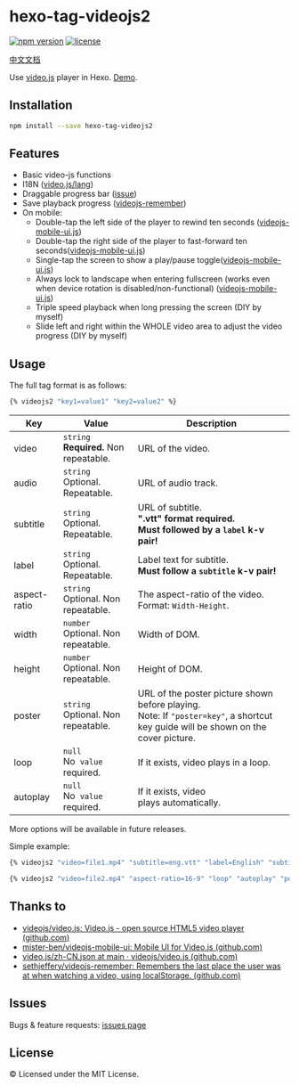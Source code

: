 # hexo-tag-videojs2

[![npm version](https://img.shields.io/npm/v/hexo-tag-videojs2.svg)](https://www.npmjs.com/package/hexo-tag-videojs2) [![license](https://img.shields.io/npm/l/hexo-tag-videojs2?style=flat)](https://raw.github.com/lzctuhao/hexo-tag-videojs2/blob/master/LICENSE)

[中文文档](https://github.com/lzctuhao/hexo-tag-videojs2/blob/main/readme_CN.md)

Use [video.js](https://videojs.com/advanced?video=disneys-oceans) player in Hexo. [Demo](https://lzc2002.tk/2022/1210/folder-magazines/touch/mkv-the-power-of-gentle-touch/).

## Installation

```bash
npm install --save hexo-tag-videojs2
```

## Features

- Basic video-js functions
- I18N ([video.js/lang](https://github.com/videojs/video.js/tree/main/lang))
- Draggable progress bar ([issue](https://github.com/videojs/video.js/issues/4460))
- Save playback progress ([videojs-remember](https://github.com/sethjeffery/videojs-remember))
- On mobile:
  - Double-tap the left side of the player to rewind ten seconds ([videojs-mobile-ui.js](https://github.com/mister-ben/videojs-mobile-ui))
  - Double-tap the right side of the player to fast-forward ten seconds([videojs-mobile-ui.js](https://github.com/mister-ben/videojs-mobile-ui))
  - Single-tap the screen to show a play/pause toggle([videojs-mobile-ui.js](https://github.com/mister-ben/videojs-mobile-ui))
  - Always lock to landscape when entering fullscreen (works even when device rotation is disabled/non-functional) ([videojs-mobile-ui.js](https://github.com/mister-ben/videojs-mobile-ui))
  - Triple speed playback when long pressing the screen (DIY by myself)
  - Slide left and right within the WHOLE video area to adjust the video progress (DIY by myself)

## Usage

The full tag format is as follows:

```bash
{% videojs2 "key1=value1" "key2=value2" %}
```

| Key          | Value                                               | Description                                                                                                                              |
| ------------ | --------------------------------------------------- | ---------------------------------------------------------------------------------------------------------------------------------------- |
| video        | `string`<br />**Required.** Non repeatable. | URL of the video.                                                                                                                        |
| audio        | `string`<br />Optional. Repeatable.               | URL of audio track.                                                                                                                      |
| subtitle     | `string`<br />Optional. Repeatable.               | URL of subtitle.<br />**".vtt" format required.**<br />**Must followed by a `label` k-v pair!**                            |
| label        | `string`<br />Optional. Repeatable.               | Label text for subtitle.<br />**Must follow a `subtitle` k-v pair!**                                                             |
| aspect-ratio | `string`<br />Optional. Non repeatable.           | The aspect-ratio of the video.<br />Format: `Width-Height`.                                                                            |
| width        | `number`<br />Optional. Non repeatable.           | Width of DOM.                                                                                                                            |
| height       | `number`<br />Optional. Non repeatable.           | Height of DOM.                                                                                                                           |
| poster       | `string`<br />Optional. Non repeatable.           | URL of the poster picture shown before playing.<br />Note: If `"poster=key"`, a shortcut key guide will be shown on the cover picture. |
| loop         | `null`<br />No  `value` required.             | If it exists, video plays in a loop.                                                                                                    |
| autoplay     | `null`<br />No  `value` required.             | If it exists, video plays automatically.                                                                                                |

More options will be available in future releases.

Simple example:

```bash
{% videojs2 "video=file1.mp4" "subtitle=eng.vtt" "label=English" "subtitle=chs-eng.vtt" "label=双语" "poster=cover.png" %}

{% videojs2 "video=file2.mp4" "aspect-ratio=16-9" "loop" "autoplay" "poster=key" %}
```

## Thanks to

- [videojs/video.js: Video.js - open source HTML5 video player (github.com)](https://github.com/videojs/video.js)
- [mister-ben/videojs-mobile-ui: Mobile UI for Video.js (github.com)](https://github.com/mister-ben/videojs-mobile-ui)
- [video.js/zh-CN.json at main · videojs/video.js (github.com)](https://github.com/videojs/video.js/blob/main/lang/zh-CN.json)
- [sethjeffery/videojs-remember: Remembers the last place the user was at when watching a video, using localStorage. (github.com)](https://github.com/sethjeffery/videojs-remember)

## Issues

Bugs & feature requests: [issues page](https://github.com/lzctuhao/hexo-tag-videojs2/issues)

## License

&copy; Licensed under the MIT License.
